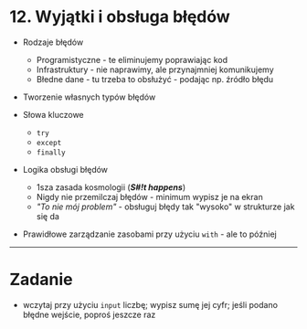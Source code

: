 # 12. Wyjątki i obsługa błędów

- Rodzaje błędów
  - Programistyczne - te eliminujemy poprawiając kod
  - Infrastruktury - nie naprawimy, ale przynajmniej komunikujemy
  - Błedne dane - tu trzeba to obsłużyć - podając np. źródło błędu


- Tworzenie własnych typów błędów


- Słowa kluczowe 
  - `try` 
  - `except`
  - `finally` 


- Logika obsługi błędów
  - 1sza zasada kosmologii (__*S#!t happens*__)
  - Nigdy nie przemilczaj błędów - minimum wypisz je na ekran
  - *"To nie mój problem"* - obsługuj błędy tak "wysoko" w strukturze jak się da
  

- Prawidłowe zarządzanie zasobami przy użyciu `with` - ale to później

---
# Zadanie
- wczytaj przy użyciu `input` liczbę; wypisz sumę jej cyfr; jeśli podano błędne wejście, poproś jeszcze raz